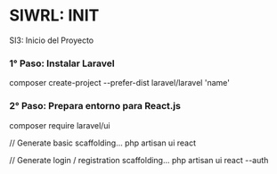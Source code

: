 # SIWRL: INIT
SI3: Inicio del Proyecto


### 1° Paso: Instalar Laravel

composer create-project --prefer-dist laravel/laravel 'name'

### 2° Paso: Prepara entorno para React.js

composer require laravel/ui

// Generate basic scaffolding...
php artisan ui react

// Generate login / registration scaffolding...
php artisan ui react --auth